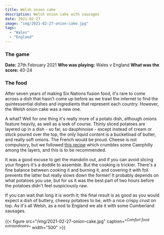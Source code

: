 ```yaml
---
title: Welsh onion cake
description: Welsh onion cake with sausages
date: 2021-02-27
image: "img/2021-02-27-onion-cake.jpg"
tags:
  - "Wales"
  - "England"
---
```


### The game

**Date:** 27th February 2021
**Who was playing:** Wales v England
**What was the score:** 40-24

### The food

After seven years of making Six Nations fusion food, it's rare to come across a dish that hasn't come up before as we trawl the internet to find the quintessential dishes and ingredients that represent each country. However, the Welsh onion cake was a new one.

A what? Well for one thing it's really more of a potato dish, although onions feature heavily, as well as a leek of course. Thinly sliced potatoes are layered up in a dish - so far, so dauphinoise - except instead of cream or stock poured over the top, the only liquid content is a bucketload of butter, and really soft onions. The French would be proud. Cheese is not compulsory, but we followed [this recipe](https://www.bbcgoodfood.com/recipes/welsh-onion-cake-caerphilly) which crumbles some Caerphilly among the layers, and this is to be recommended.

It was a good excuse to get the mandolin out, and if you can avoid slicing your fingers it's a doddle to assemble. But the cooking is trickier. There's a fine balance between cooking it and burning it, and covering it with foil prevents the latter but really slows down the former! It probably depends on what potatoes you use, but for us it was the best part of two hours before the potatoes didn't feel suspiciously raw.

If you can wait that long it is worth it; the final result is as good as you would expect a dish of buttery, cheesy potatoes to be, with a nice crispy crust on top. As it's all Welsh, as a nod to England we ate it with some Cumberland sausages.

{{< figure src="/img/2021-02-27-onion-cake.jpg" caption="<sup>*Comfort food extraordinaire*</sup>" width="500" >}}
